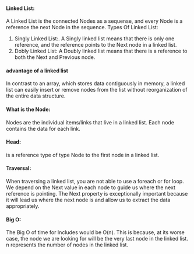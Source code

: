 #### Linked List:
A Linked List is the connected Nodes as a sequense, and every Node is a reference the next Node in the sequence.
Types Of Linked List:
1. Singly Linked List:.
A Singly linked list means that there is only one reference, and the reference points to the Next node in a linked list.
2. Dobly Linked List:
A Doubly linked list means that there is a reference to both the Next and Previous node.

#### advantage of a linked list
In contrast to an array, which stores data contiguously in memory, a linked list can easily insert or remove nodes from the list without reorganization of the entire data structure.

#### What is the Node:
Nodes are the individual items/links that live in a linked list. Each node contains the data for each link.

#### Head:
is a reference type of type Node to the first node in a linked list.

#### Traversal:
When traversing a linked list, you are not able to use a foreach or for loop. We depend on the Next value in each node to guide us where the next reference is pointing. The Next property is exceptionally important because it will lead us where the next node is and allow us to extract the data appropriately.

#### Big O:
The Big O of time for Includes would be O(n). This is because, at its worse case, the node we are looking for will be the very last node in the linked list. n represents the number of nodes in the linked list.


